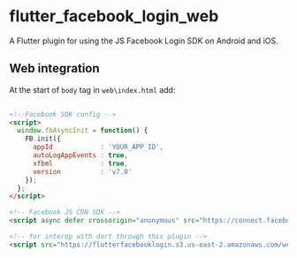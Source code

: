 # flutter_facebook_login_web

A Flutter plugin for using the JS Facebook Login SDK on Android and iOS.

## Web integration

At the start of `body` tag in `web\index.html` add:
```html
 
<!--Facebook SDK config -->
<script>
  window.fbAsyncInit = function() {
    FB.init({
      appId            : 'YOUR_APP_ID',
      autoLogAppEvents : true,
      xfbml            : true,
      version          : 'v7.0'
    });
  };
</script>

<!-- Facebook JS CDN SDK -->
<script async defer crossorigin="anonymous" src="https://connect.facebook.net/en_US/sdk.js"></script>

<!-- for interop with dart through this plugin -->
<script src="https://flutterfacebooklogin.s3.us-east-2.amazonaws.com/web_interop.js"></script>
```
